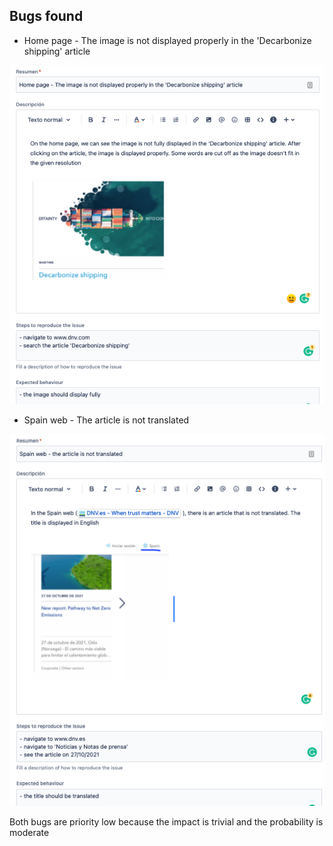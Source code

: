 ## Bugs found

* Home page - The image is not displayed properly in the 'Decarbonize shipping' article

![bug1_details](./img/bug1_details.png "bug 2 details")

* Spain web - The article is not translated

![bug2_details](./img/bug2_details.png "bug 2 details")

Both bugs are priority low because the impact is trivial and the probability is moderate